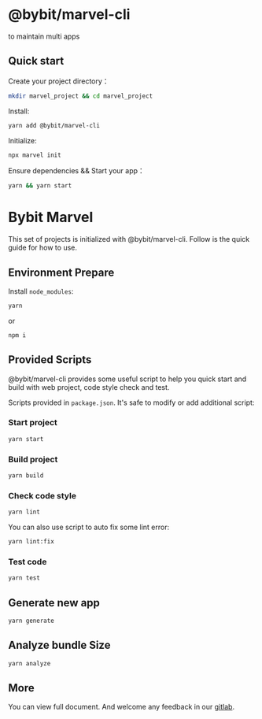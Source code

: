 # @bybit/marvel-cli
to maintain multi apps

## Quick start

Create your project directory：

```bash
mkdir marvel_project && cd marvel_project
```

Install:

```bash
yarn add @bybit/marvel-cli
```

Initialize:

```bash
npx marvel init
```

Ensure dependencies && Start your app：

```bash
yarn && yarn start
```

# Bybit Marvel

This set of projects is initialized with @bybit/marvel-cli. Follow is the quick guide for how to use.

## Environment Prepare

Install `node_modules`:

```bash
yarn
```

or

```bash
npm i
```

## Provided Scripts

@bybit/marvel-cli provides some useful script to help you quick start and build with web project, code style check and test.

Scripts provided in `package.json`. It's safe to modify or add additional script:

### Start project

```bash
yarn start
```

### Build project

```bash
yarn build
```

### Check code style

```bash
yarn lint
```

You can also use script to auto fix some lint error:

```bash
yarn lint:fix
```

### Test code

```bash
yarn test
```

## Generate new app

```bash
yarn generate
```

## Analyze bundle Size

```bash
yarn analyze
```

## More

You can view full document. And welcome any feedback in our [gitlab](https://git.bybit.com/fe/marvel-cli).
